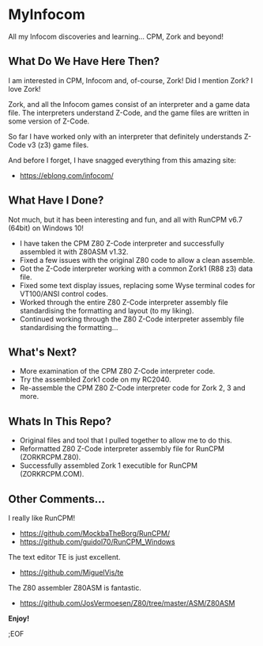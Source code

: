 # MyInfocom
All my Infocom discoveries and learning... CPM, Zork and beyond!


## What Do We Have Here Then?
I am interested in CPM, Infocom and, of-course, Zork! Did I mention Zork? I love Zork!

Zork, and all the Infocom games consist of an interpreter and a game data file. The interpreters understand Z-Code, and the game files are written in some version of Z-Code.

So far I have worked only with an interpreter that definitely understands Z-Code v3 (z3) game files.

And before I forget, I have snagged everything from this amazing site:
* https://eblong.com/infocom/


## What Have I Done?
Not much, but it has been interesting and fun, and all with RunCPM v6.7 (64bit) on Windows 10!

* I have taken the CPM Z80 Z-Code interpreter and successfully assembled it with Z80ASM v1.32.
* Fixed a few issues with the original Z80 code to allow a clean assemble.
* Got the Z-Code interpreter working with a common Zork1 (R88 z3) data file.
* Fixed some text display issues, replacing some Wyse terminal codes for VT100/ANSI control codes.
* Worked through the entire Z80 Z-Code interpreter assembly file standardising the formatting and layout (to my liking).
* Continued working through the Z80 Z-Code interpreter assembly file standardising the formatting...


## What's Next?
* More examination of the CPM Z80 Z-Code interpreter code.
* Try the assembled Zork1 code on my RC2040.
* Re-assemble the CPM Z80 Z-Code interpreter code for Zork 2, 3 and more.


## Whats In This Repo?
* Original files and tool that I pulled together to allow me to do this.
* Reformatted Z80 Z-Code interpreter assembly file for RunCPM (ZORKRCPM.Z80).
* Successfully assembled Zork 1 executible for RunCPM (ZORKRCPM.COM).


## Other Comments...
I really like RunCPM!
* https://github.com/MockbaTheBorg/RunCPM/
* https://github.com/guidol70/RunCPM_Windows

The text editor TE is just excellent.
* https://github.com/MiguelVis/te

The Z80 assembler Z80ASM is fantastic.
* https://github.com/JosVermoesen/Z80/tree/master/ASM/Z80ASM


__Enjoy!__

;EOF
